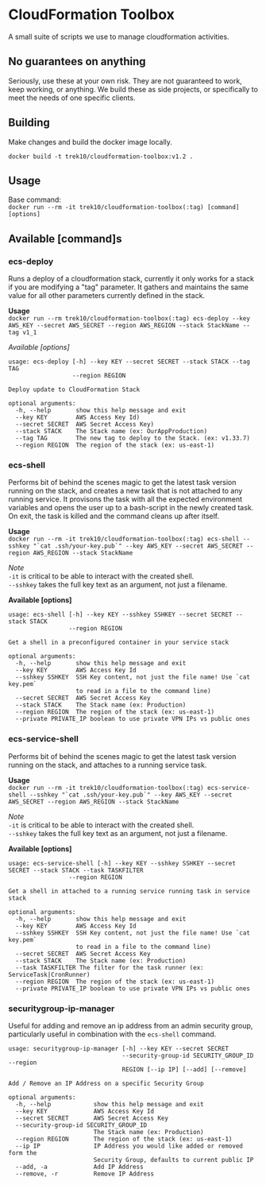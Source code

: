 # CloudFormation Toolbox

A small suite of scripts we use to manage cloudformation activities.

## No guarantees on anything

Seriously, use these at your own risk. They are not guaranteed to work, keep working, or anything. We build these as side projects, or specifically to meet the needs of one specific clients.

## Building

Make changes and build the docker image locally.

    docker build -t trek10/cloudformation-toolbox:v1.2 .

## Usage

Base command:  
`docker run --rm -it trek10/cloudformation-toolbox(:tag) [command] [options]`

## Available [command]s

### ecs-deploy

Runs a deploy of a cloudformation stack, currently it only works for a stack if you are modifying a "tag" parameter. It gathers and maintains the same value for all other parameters currently defined in the stack.

__Usage__  
`docker run --rm trek10/cloudformation-toolbox(:tag) ecs-deploy --key AWS_KEY --secret AWS_SECRET --region AWS_REGION --stack StackName --tag v1_1`

_Available [options]_

```
usage: ecs-deploy [-h] --key KEY --secret SECRET --stack STACK --tag TAG
                  --region REGION

Deploy update to CloudFormation Stack

optional arguments:
  -h, --help       show this help message and exit
  --key KEY        AWS Access Key Id)
  --secret SECRET  AWS Secret Access Key)
  --stack STACK    The Stack name (ex: OurAppProduction)
  --tag TAG        The new tag to deploy to the Stack. (ex: v1.33.7)
  --region REGION  The region of the stack (ex: us-east-1)
```

### ecs-shell
Performs bit of behind the scenes magic to get the latest task version running on the stack, and creates a new task that is not attached to any running service. It provisons the task with all the expected environment variables and opens the user up to a bash-script in the newly created task. On exit, the task is killed and the command cleans up after itself.

__Usage__  
``docker run --rm -it trek10/cloudformation-toolbox(:tag) ecs-shell --sshkey "`cat .ssh/your-key.pub`" --key AWS_KEY --secret AWS_SECRET --region AWS_REGION --stack StackName``

_Note_  
`-it` is critical to be able to interact with the created shell.  
`--sshkey` takes the full key text as an argument, not just a filename.

__Available [options]__
```
usage: ecs-shell [-h] --key KEY --sshkey SSHKEY --secret SECRET --stack STACK
                 --region REGION

Get a shell in a preconfigured container in your service stack

optional arguments:
  -h, --help       show this help message and exit
  --key KEY        AWS Access Key Id
  --sshkey SSHKEY  SSH Key content, not just the file name! Use `cat key.pem`
                   to read in a file to the command line)
  --secret SECRET  AWS Secret Access Key
  --stack STACK    The Stack name (ex: Production)
  --region REGION  The region of the stack (ex: us-east-1)
  --private PRIVATE_IP boolean to use private VPN IPs vs public ones
```

### ecs-service-shell
Performs bit of behind the scenes magic to get the latest task version running on the stack, and attaches to a running service task. 

__Usage__  
``docker run --rm -it trek10/cloudformation-toolbox(:tag) ecs-service-shell --sshkey "`cat .ssh/your-key.pub`" --key AWS_KEY --secret AWS_SECRET --region AWS_REGION --stack StackName``

_Note_  
`-it` is critical to be able to interact with the created shell.  
`--sshkey` takes the full key text as an argument, not just a filename.

__Available [options]__
```
usage: ecs-service-shell [-h] --key KEY --sshkey SSHKEY --secret SECRET --stack STACK --task TASKFILTER
                 --region REGION

Get a shell in attached to a running service running task in service stack

optional arguments:
  -h, --help       show this help message and exit
  --key KEY        AWS Access Key Id
  --sshkey SSHKEY  SSH Key content, not just the file name! Use `cat key.pem`
                   to read in a file to the command line)
  --secret SECRET  AWS Secret Access Key
  --stack STACK    The Stack name (ex: Production)
  --task TASKFILTER The filter for the task runner (ex: ServiceTask|CronRunner)
  --region REGION  The region of the stack (ex: us-east-1)
  --private PRIVATE_IP boolean to use private VPN IPs vs public ones
```

### securitygroup-ip-manager
Useful for adding and remove an ip address from an admin security group, particularly useful in combination with the `ecs-shell` command.

```
usage: securitygroup-ip-manager [-h] --key KEY --secret SECRET
                                --security-group-id SECURITY_GROUP_ID --region
                                REGION [--ip IP] [--add] [--remove]

Add / Remove an IP Address on a specific Security Group

optional arguments:
  -h, --help            show this help message and exit
  --key KEY             AWS Access Key Id
  --secret SECRET       AWS Secret Access Key
  --security-group-id SECURITY_GROUP_ID
                        The Stack name (ex: Production)
  --region REGION       The region of the stack (ex: us-east-1)
  --ip IP               IP Address you would like added or removed form the
                        Security Group, defaults to current public IP
  --add, -a             Add IP Address
  --remove, -r          Remove IP Address
  ```
  
